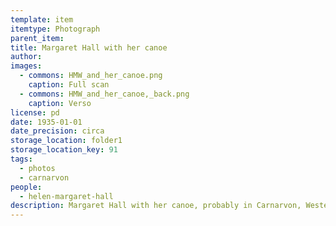 ```yaml
---
template: item
itemtype: Photograph
parent_item: 
title: Margaret Hall with her canoe
author: 
images:
  - commons: HMW_and_her_canoe.png
    caption: Full scan
  - commons: HMW_and_her_canoe,_back.png
    caption: Verso
license: pd
date: 1935-01-01
date_precision: circa
storage_location: folder1
storage_location_key: 91
tags:
  - photos
  - carnarvon
people:
  - helen-margaret-hall
description: Margaret Hall with her canoe, probably in Carnarvon, Western Australia.
---
```

